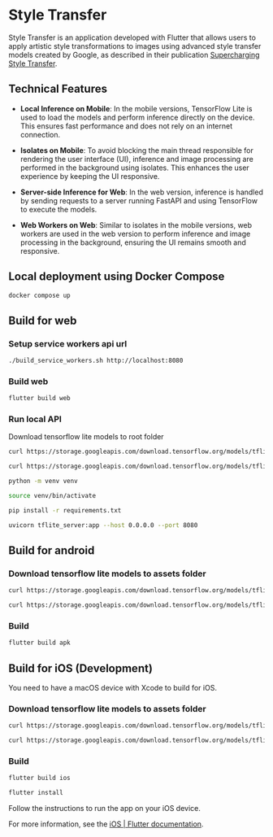 # Style Transfer

Style Transfer is an application developed with Flutter that allows users to apply artistic style transformations to images using advanced style transfer models created by Google, as described in their publication [Supercharging Style Transfer](https://research.google/blog/supercharging-style-transfer/).

## Technical Features

* **Local Inference on Mobile**: In the mobile versions, TensorFlow Lite is used to load the models and perform inference directly on the device. This ensures fast performance and does not rely on an internet connection.

* **Isolates on Mobile**: To avoid blocking the main thread responsible for rendering the user interface (UI), inference and image processing are performed in the background using isolates. This enhances the user experience by keeping the UI responsive.

* **Server-side Inference for Web**: In the web version, inference is handled by sending requests to a server running FastAPI and using TensorFlow to execute the models.

* **Web Workers on Web**: Similar to isolates in the mobile versions, web workers are used in the web version to perform inference and image processing in the background, ensuring the UI remains smooth and responsive.

## Local deployment using Docker Compose

```bash
docker compose up
```

## Build for web

### Setup service workers api url

```bash
./build_service_workers.sh http://localhost:8080
```

### Build web

```bash
flutter build web
```

### Run local API

Download tensorflow lite models to root folder

```bash
curl https://storage.googleapis.com/download.tensorflow.org/models/tflite/task_library/style_transfer/android/magenta_arbitrary-image-stylization-v1-256_int8_prediction_1.tflite -o magenta_arbitrary-image-stylization-v1-256_int8_prediction_1.tflite

curl https://storage.googleapis.com/download.tensorflow.org/models/tflite/task_library/style_transfer/android/magenta_arbitrary-image-stylization-v1-256_int8_transfer_1.tflite -o magenta_arbitrary-image-stylization-v1-256_int8_transfer_1.tflite
```

```bash
python -m venv venv
```

```bash
source venv/bin/activate
```

```bash
pip install -r requirements.txt
```

```bash
uvicorn tflite_server:app --host 0.0.0.0 --port 8080
```

## Build for android

### Download tensorflow lite models to assets folder

```bash
curl https://storage.googleapis.com/download.tensorflow.org/models/tflite/task_library/style_transfer/android/magenta_arbitrary-image-stylization-v1-256_int8_prediction_1.tflite -o assets/models/magenta_arbitrary-image-stylization-v1-256_int8_prediction_1.tflite

curl https://storage.googleapis.com/download.tensorflow.org/models/tflite/task_library/style_transfer/android/magenta_arbitrary-image-stylization-v1-256_int8_transfer_1.tflite -o assets/models/magenta_arbitrary-image-stylization-v1-256_int8_transfer_1.tflite
```

### Build

```bash
flutter build apk
```

## Build for iOS (Development)

You need to have a macOS device with Xcode to build for iOS.

### Download tensorflow lite models to assets folder

```bash
curl https://storage.googleapis.com/download.tensorflow.org/models/tflite/task_library/style_transfer/android/magenta_arbitrary-image-stylization-v1-256_int8_prediction_1.tflite -o assets/models/magenta_arbitrary-image-stylization-v1-256_int8_prediction_1.tflite

curl https://storage.googleapis.com/download.tensorflow.org/models/tflite/task_library/style_transfer/android/magenta_arbitrary-image-stylization-v1-256_int8_transfer_1.tflite -o assets/models/magenta_arbitrary-image-stylization-v1-256_int8_transfer_1.tflite
```
### Build

```bash
flutter build ios
```

```bash
flutter install
```

Follow the instructions to run the app on your iOS device.

For more information, see the [iOS | Flutter documentation](https://docs.flutter.dev/deployment/ios).
